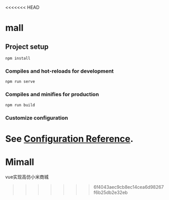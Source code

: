 <<<<<<< HEAD
# mall

## Project setup
```
npm install
```

### Compiles and hot-reloads for development
```
npm run serve
```

### Compiles and minifies for production
```
npm run build
```

### Customize configuration
See [Configuration Reference](https://cli.vuejs.org/config/).
=======
# Mimall
vue实现高仿小米商城
>>>>>>> 6f4043aec9cb8ec14cea6d98267f6b25db2e32eb

